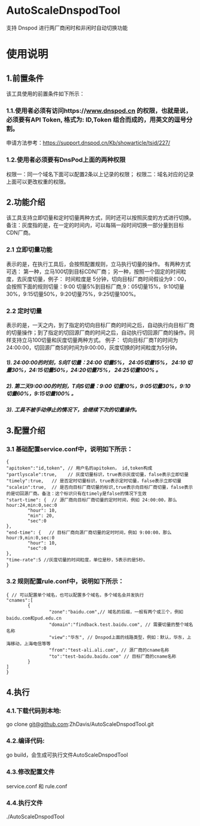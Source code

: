 # AutoScaleDnspodTool
支持 Dnspod 进行两厂商闲时和非闲时自动切换功能
# 使用说明
## 1.前置条件

该工具使用的前置条件如下所示：
### 1.1.使用者必须有访问https://www.dnspod.cn 的权限，也就是说，必须要有API Token, 格式为: ID,Token 组合而成的，用英文的逗号分割。
申请方法参考：https://support.dnspod.cn/Kb/showarticle/tsid/227/
### 1.2.使用者必须要有DnsPod上面的两种权限
权限一：同一个域名下面可以配置2条以上记录的权限；
权限二：域名对应的记录上面可以更改权重的权限。

## 2.功能介绍

该工具支持立即切量和定时切量两种方式，同时还可以按照灰度的方式进行切换。备注：灰度指的是，在一定的时间内，可以每隔一段时间切换一部分量到目标CDN厂商。
### 2.1 立即切量功能
表示的是，在执行工具后，会按照配置规则，立马执行切量的操作。 有两种方式可选：
第一种，立马100切到目标CDN厂商；
另一种，按照一个固定的时间粒度，去灰度切量，例子：
时间粒度是 5分钟，切向目标厂商时间假设为9：00，会按照下面的规则切量：9:00 切量5%到目标厂商,9：05切量15%，9:10切量30%，9:15切量50%，9:20切量75%，9:25切量100%。
### 2.2 定时切量
表示的是，一天之内，到了指定的切向目标厂商的时间之后，自动执行向目标厂商的切量操作；到了指定的切回源厂商的时间之后，自动执行切回源厂商的操作。同样支持立马100切量和灰度切量两种方式。
例子： 
切向目标厂商T的时间为24:00:00，切回源厂商S的时间为9:00:00，灰度切换的时间粒度为5分钟。
##### 1). 24:00:00的时刻，S向T切量：24:00 切量5%， 24:05切量15%， 24:10 切量30%，24:15切量50%，24:20切量75%， 24:25切量100% 。
##### 2). 第二天9:00:00的时刻，T向S切量：9:00 切量10%，9:05切量30%，9:10切量60%，9:15切量100% 。
##### 3). 工具不被手动停止的情况下，会继续下次的切量操作。
## 3.配置介绍
### 3.1 基础配置service.conf中，说明如下所示：
```
{
"apitoken":"id,token", // 用户名的apitoken， id,token构成
"partlyscale":true,    // 灰度切量标识，true表示灰度切量，false表示立即切量
"timely":true,   // 是否定时切量标识，true表示定时切量，false表示立即切量
"scalein":true,  // 是否向目标厂商切量的标识,true表示向目标厂商切量，false表示的是切回源厂商。备注：这个标识只有在timely是false的情况下生效
"start-time": {  // 源厂商向目标厂商切量的定时时间，例如 24:00:00，那么hour:24,min:0,sec:0
        "hour": 10,
        "min": 20,
        "sec":0
},
"end-time": {   // 目标厂商向源厂商切量的定时时间，例如 9:00:00，那么hour:9,min:0,sec:0
        "hour": 10,
        "sec":0
},
"time-rate":5 //灰度切量的时间粒度，单位是秒，5表示的是5秒。
}
```
### 3.2 规则配置rule.conf中，说明如下所示：
```
{ // 可以配置单个域名，也可以配置多个域名，多个域名会并发执行
"cnames":[
        {
                "zone":"baidu.com",// 域名的后缀，一般有两个或三个，例如baidu.com和pud.edu.cn
                "domain":"findback.test.baidu.com", // 需要切量的整个域名名称
                "view":"华东", // Dnspod上面的线路类型，例如：默认，华东，上海移动，上海电信等等
                "from":"test-ali.ali.com", // 源厂商的cname名称
                "to":"test-baidu.baidu.com" // 目标厂商的cname名称
        }
]
}
```
## 4.执行
### 4.1.下载代码到本地:
go clone git@github.com:ZhDavis/AutoScaleDnspodTool.git 
### 4.2.编译代码:
go build，会生成可执行文件AutoScaleDnspodTool
### 4.3.修改配置文件
service.conf 和 rule.conf
### 4.4.执行文件
./AutoScaleDnspodTool 
